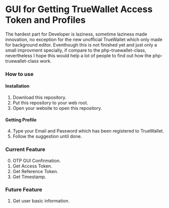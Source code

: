 # GUI for Getting TrueWallet Access Token and Profiles

The hardest part for Developer is laziness, sometime laziness made innovation, no exception for the new unofficial TrueWallet which only made for background editor. Eventhough this is not finished yet and just only a small improvment specially, if compare to the php-truewallet-class, nevertheless I hope this would help a lot of people to find out how the php-truewallet-class work.

### How to use
#### Installation
1. Download this repository.
2. Put this repository to your web root.
3. Open your website to open this repository.
#### Getting Profile
4. Type your Email and Password which has been registered to TrueWallet.
5. Follow the suggestion until done.

### Current Feature
0. OTP GUI Confirmation.
1. Get Access Token.
2. Get Reference Token.
3. Get Timestamp.

### Future Feature
1. Get user basic information.

